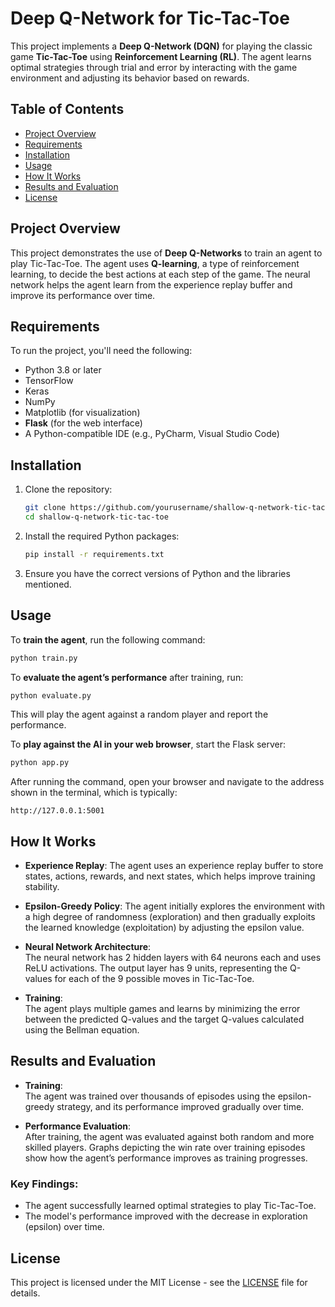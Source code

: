 # Deep Q-Network for Tic-Tac-Toe

This project implements a **Deep Q-Network (DQN)** for playing the classic game **Tic-Tac-Toe** using **Reinforcement Learning (RL)**. The agent learns optimal strategies through trial and error by interacting with the game environment and adjusting its behavior based on rewards.

## Table of Contents
- [Project Overview](#project-overview)
- [Requirements](#requirements)
- [Installation](#installation)
- [Usage](#usage)
- [How It Works](#how-it-works)
- [Results and Evaluation](#results-and-evaluation)
- [License](#license)

## Project Overview
This project demonstrates the use of **Deep Q-Networks** to train an agent to play Tic-Tac-Toe. The agent uses **Q-learning**, a type of reinforcement learning, to decide the best actions at each step of the game. The neural network helps the agent learn from the experience replay buffer and improve its performance over time.

## Requirements
To run the project, you'll need the following:

- Python 3.8 or later  
- TensorFlow  
- Keras  
- NumPy  
- Matplotlib (for visualization)  
- **Flask** (for the web interface)  
- A Python-compatible IDE (e.g., PyCharm, Visual Studio Code)  

## Installation

1. Clone the repository:
   ```bash
   git clone https://github.com/yourusername/shallow-q-network-tic-tac-toe.git
   cd shallow-q-network-tic-tac-toe
   ```

2. Install the required Python packages:
   ```bash
   pip install -r requirements.txt
   ```

3. Ensure you have the correct versions of Python and the libraries mentioned.

## Usage

To **train the agent**, run the following command:
```bash
python train.py
```

To **evaluate the agent’s performance** after training, run:
```bash
python evaluate.py
```
This will play the agent against a random player and report the performance.

To **play against the AI in your web browser**, start the Flask server:
```bash
python app.py
```
After running the command, open your browser and navigate to the address shown in the terminal, which is typically:
```
http://127.0.0.1:5001
```

## How It Works

- **Experience Replay**: The agent uses an experience replay buffer to store states, actions, rewards, and next states, which helps improve training stability.

- **Epsilon-Greedy Policy**: The agent initially explores the environment with a high degree of randomness (exploration) and then gradually exploits the learned knowledge (exploitation) by adjusting the epsilon value.

- **Neural Network Architecture**:  
  The neural network has 2 hidden layers with 64 neurons each and uses ReLU activations. The output layer has 9 units, representing the Q-values for each of the 9 possible moves in Tic-Tac-Toe.

- **Training**:  
  The agent plays multiple games and learns by minimizing the error between the predicted Q-values and the target Q-values calculated using the Bellman equation.

## Results and Evaluation

- **Training**:  
  The agent was trained over thousands of episodes using the epsilon-greedy strategy, and its performance improved gradually over time.

- **Performance Evaluation**:  
  After training, the agent was evaluated against both random and more skilled players. Graphs depicting the win rate over training episodes show how the agent’s performance improves as training progresses.

### Key Findings:
- The agent successfully learned optimal strategies to play Tic-Tac-Toe.
- The model's performance improved with the decrease in exploration (epsilon) over time.

## License

This project is licensed under the MIT License - see the [LICENSE](LICENSE) file for details.
